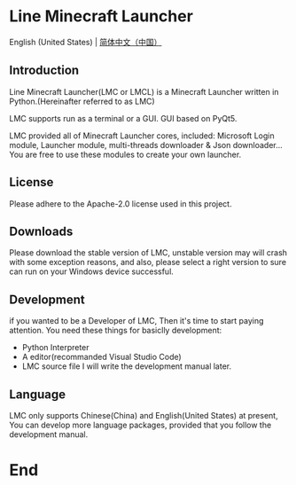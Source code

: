 # Line Minecraft Launcher
English (United States) | [简体中文（中国）](README_zh-cn.md)

## Introduction
Line Minecraft Launcher(LMC or LMCL) is a Minecraft Launcher written in Python.(Hereinafter referred to as LMC)

LMC supports run as a terminal or a GUI. GUI based on PyQt5.

LMC provided all of Minecraft Launcher cores, included: Microsoft Login module, Launcher module, multi-threads downloader & Json downloader... You are free to use these modules to create your own launcher.

## License
Please adhere to the Apache-2.0 license used in this project.

## Downloads
Please download the stable version of LMC, unstable version may will crash with some exception reasons, and also, please select a right version to sure can run on your Windows device successful.

## Development
if you wanted to be a Developer of LMC, Then it's time to start paying attention.
You need these things for basiclly development:
* Python Interpreter
* A editor(recommanded Visual Studio Code)
* LMC source file
I will write the development manual later.

## Language
LMC only supports Chinese(China) and English(United States) at present, You can develop more language packages, provided that you follow the development manual.

# End
